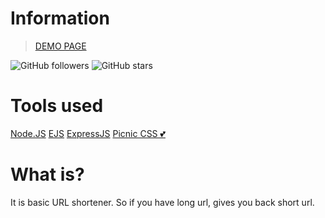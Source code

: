 # Information
> [DEMO PAGE](https://nodejs-urlshort.glitch.me/)

![GitHub followers](https://img.shields.io/github/followers/pingbey?style=social)
![GitHub stars](https://img.shields.io/github/stars/pingbey/nodejs-basic-url-shortener?style=social)

# Tools used
[Node.JS](https://nodejs.org/)
[EJS](https://github.com/mde/ejs)
[ExpressJS](https://expressjs.com/)
[Picnic CSS 💕](https://picnicss.com/)

# What is?
It is basic URL shortener. So if you have long url, gives you back short url.

